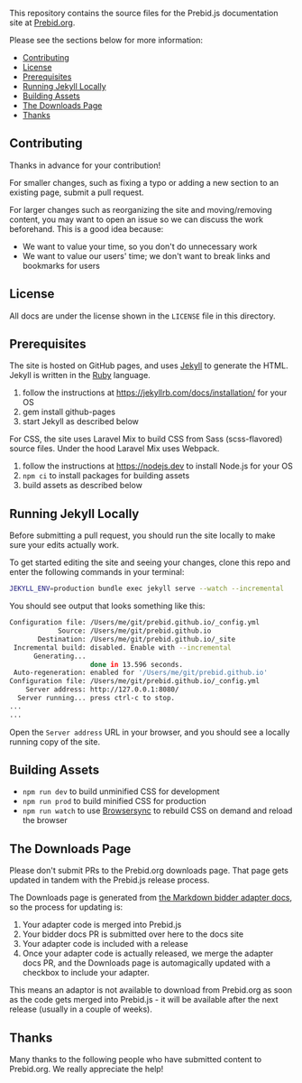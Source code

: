 This repository contains the source files for the Prebid.js documentation site at [Prebid.org](https://prebid.org).

Please see the sections below for more information:

* [Contributing](#contributing)
* [License](#license)
* [Prerequisites](#prerequisites)
* [Running Jekyll Locally](#running-jekyll-locally)
* [Building Assets](#building-assets)
* [The Downloads Page](#the-downloads-page)
* [Thanks](#thanks)

<a name="contributing"></a>

## Contributing

Thanks in advance for your contribution!

For smaller changes, such as fixing a typo or adding a new section to an existing page, submit a pull request.

For larger changes such as reorganizing the site and moving/removing content, you may want to open an issue so we can discuss the work beforehand.  This is a good idea because:

* We want to value your time, so you don't do unnecessary work
* We want to value our users' time; we don't want to break links and bookmarks for users

<a name="license"></a>

## License

All docs are under the license shown in the `LICENSE` file in this directory.

<a name="prerequisites"></a>

## Prerequisites

The site is hosted on GitHub pages, and uses [Jekyll](https://jekyllrb.com/) to generate the HTML. Jekyll is written in the [Ruby](https://www.ruby-lang.org/en/) language.

1. follow the instructions at https://jekyllrb.com/docs/installation/ for your OS
1. gem install github-pages
1. start Jekyll as described below

For CSS, the site uses Laravel Mix to build CSS from Sass (scss-flavored) source files. Under the hood Laravel Mix uses Webpack.

1. follow the instructions at https://nodejs.dev to install Node.js for your OS
1. `npm ci` to install packages for building assets
1. build assets as described below

<a name="running-jekyll-locally"></a>

## Running Jekyll Locally

Before submitting a pull request, you should run the site locally to make sure your edits actually work.

To get started editing the site and seeing your changes, clone this repo and enter the following commands in your terminal:

```bash
JEKYLL_ENV=production bundle exec jekyll serve --watch --incremental
```

You should see output that looks something like this:

```bash
Configuration file: /Users/me/git/prebid.github.io/_config.yml  
            Source: /Users/me/git/prebid.github.io  
       Destination: /Users/me/git/prebid.github.io/_site  
 Incremental build: disabled. Enable with --incremental  
      Generating...   
                    done in 13.596 seconds.  
 Auto-regeneration: enabled for '/Users/me/git/prebid.github.io'  
Configuration file: /Users/me/git/prebid.github.io/_config.yml  
    Server address: http://127.0.0.1:8080/  
  Server running... press ctrl-c to stop.  
...  
...  
```

Open the `Server address` URL in your browser, and you should see a locally running copy of the site.

<a name="building-assets"></a>

## Building Assets

* `npm run dev` to build unminified CSS for development
* `npm run prod` to build minified CSS for production
* `npm run watch` to use [Browsersync](https://browsersync.io) to rebuild CSS on demand and reload the browser

## The Downloads Page

Please don't submit PRs to the Prebid.org downloads page. That page gets updated in tandem with the Prebid.js release process.

The Downloads page is generated from [the Markdown bidder adapter docs](https://github.com/prebid/prebid.github.io/tree/master/dev-docs/bidders), so the process for updating is:

1. Your adapter code is merged into Prebid.js
2. Your bidder docs PR is submitted over here to the docs site
3. Your adapter code is included with a release
4. Once your adapter code is actually released, we merge the adapter docs PR, and the Downloads page is automagically updated with a checkbox to include your adapter.

This means an adaptor is not available to download from Prebid.org as soon as the code gets merged into Prebid.js - it will be available after the next release (usually in a couple of weeks).

<a name="thanks"></a>

## Thanks

Many thanks to the following people who have submitted content to Prebid.org.  We really appreciate the help!
